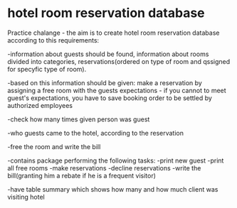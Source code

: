# hotel room reservation database

Practice chalange - the aim is to create hotel room reservation database according to this requirements:

-information about guests should be found, information about rooms divided into categories, reservations(ordered on type of room and qssigned for specyfic type of room).

-based on this information should be given: make a reservation by assigning a free room with the guests expectations - if you cannot to meet guest's expectations, you have to save booking order to be settled by authorized employees

-check how many times given person was guest

-who guests came to the hotel, according to the reservation

-free the room and write the bill

-contains package performing the following tasks:
  -print new guest
  -print all free rooms
  -make reservations
  -decline reservations
  -write the bill(granting him a rebate if he is a frequent visitor)
  
-have table summary which shows how many and how much client was visiting hotel
